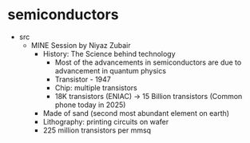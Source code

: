 # semiconductors

- src
  - MINE Session by Niyaz Zubair
    - History: The Science behind technology
      - Most of the advancements in semiconductors are due to advancement in quantum physics
      - Transistor - 1947
      - Chip: multiple transistors
      - 18K transistors (ENIAC) -> 15 Billion transistors (Common phone today in 2025)
    - Made of sand (second most abundant element on earth)
    - Lithography: printing circuits on wafer
    - 225 million transistors per mmsq
